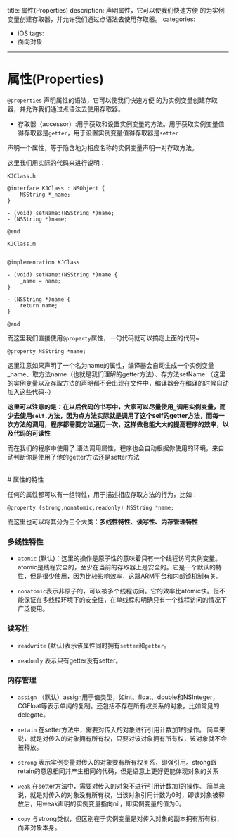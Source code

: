 

title: 属性(Properties)
description: 声明属性，它可以使我们快速方便 的为实例变量创建存取器，并允许我们通过点语法去使用存取器。
categories: 
- iOS
tags:
- 面向对象

---


# 属性(Properties)

`@properties` 声明属性的语法，它可以使我们快速方便 的为实例变量创建存取器，并允许我们通过点语法去使用存取器。

- 存取器（accessor）:用于获取和设置实例变量的方法。用于获取实例变量值得存取器是`getter`，用于设置实例变量值得存取器是`setter`

声明一个属性，等于隐含地为相应名称的实例变量声明一对存取方法。

这里我们用实际的代码来进行说明：

`KJClass.h`

```
@interface KJClass : NSObject {
	NSString *_name;
}

- (void) setName:(NSString *)name;
- (NSString *)name;

@end

```

`KJClass.m`

```

@implementation KJClass

- (void) setName:(NSString *)name {
	_name = name;
}

- (NSString *)name {
	return name;
}

@end
```

而这里我们直接使用`@property`属性，一句代码就可以搞定上面的代码~

```
@property NSString *name;

```

这里注意如果声明了一个名为name的属性，编译器会自动生成一个实例变量_name、取方法name（也就是我们理解的getter方法）、存方法setName:（这里的实例变量以及存取方法的声明都不会出现在文件中，编译器会在编译的时候自动加入这些代码~）

**这里可以注意的是：在以后代码的书写中，大家可以尽量使用`_`调用实例变量，而少去使用`self.`方法，因为点方法实际就是调用了这个self的getter方法，而每一次方法的调用，程序都需要方法遍历一次，这样做也能大大的提高程序的效率，以及代码的可读性**

而在我们的程序中使用了.语法调用属性，程序也会自动根据你使用的环境，来自动判断你是使用了他的getter方法还是setter方法

</br>
# 属性的特性

任何的属性都可以有一组特性，用于描述相应存取方法的行为，比如：

`@property (strong,nonatomic,readonly) NSString *name;`

而这里也可以将其分为三个大类：**多线性特性、读写性、内存管理特性**

### 多线性特性

- `atomic` (默认)：这里的操作是原子性的意味着只有一个线程访问实例变量。atomic是线程安全的，至少在当前的存取器上是安全的。它是一个默认的特性，但是很少使用，因为比较影响效率，这跟ARM平台和内部锁机制有关。

- `nonatomic`表示非原子的，可以被多个线程访问。它的效率比atomic快。但不能保证在多线程环境下的安全性，在单线程和明确只有一个线程访问的情况下广泛使用。


### 读写性

- `readwrite` (默认)表示该属性同时拥有`setter`和`getter`。

- `readonly` 表示只有getter没有setter。


### 内存管理

- `assign` （默认）assign用于值类型，如int、float、double和NSInteger，CGFloat等表示单纯的复制。还包括不存在所有权关系的对象，比如常见的delegate。

- `retain`  在setter方法中，需要对传入的对象进行引用计数加1的操作。
简单来说，就是对传入的对象拥有所有权，只要对该对象拥有所有权，该对象就不会被释放。

- `strong` 表示实例变量对传入的对象要有所有权关系，即强引用。strong跟retain的意思相同并产生相同的代码，但是语意上更好更能体现对象的关系

- `weak`  在setter方法中，需要对传入的对象不进行引用计数加1的操作。
简单来说，就是对传入的对象没有所有权，当该对象引用计数为0时，即该对象被释放后，用weak声明的实例变量指向nil，即实例变量的值为0。

- `copy` 与strong类似，但区别在于实例变量是对传入对象的副本拥有所有权，而非对象本身。


